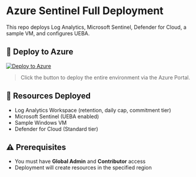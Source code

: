 # Azure Sentinel Full Deployment

This repo deploys Log Analytics, Microsoft Sentinel, Defender for Cloud, a sample VM, and configures UEBA.

## 🚀 Deploy to Azure

[![Deploy to Azure](https://aka.ms/deploytoazurebutton)](https://portal.azure.com/#create/Microsoft.Template/uri/https%3A%2F%2Fraw.githubusercontent.com%2Fhh-accountabilit%2Fazure-sentinel-deployment%2Fmain%2Ftemplates%2FmainTemplate.json/deploymentUI/https%3A%2F%2Fraw.githubusercontent.com%2Fhh-accountabilit%2Fazure-sentinel-deployment%2Fmain%2Ftemplates%2FdeploymentUI.json)


> Click the button to deploy the entire environment via the Azure Portal.

## 📁 Resources Deployed

- Log Analytics Workspace (retention, daily cap, commitment tier)
- Microsoft Sentinel (UEBA enabled)
- Sample Windows VM
- Defender for Cloud (Standard tier)

## ⚠️ Prerequisites

- You must have **Global Admin** and **Contributor** access
- Deployment will create resources in the specified region
